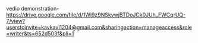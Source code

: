 vedio demonstration-https://drive.google.com/file/d/1Wi9z9NSkvwjBTDoJCk0JUh_FWCqrUQ-7/view?userstoinvite=kavkavi1204@gmail.com&sharingaction=manageaccess&role=writer&ts=652d503f&pli=1
